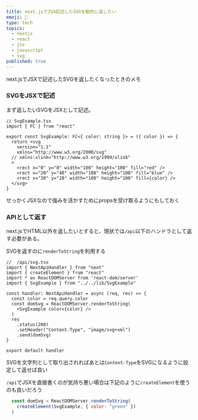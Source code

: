 ```yaml
---
title: next.jsでJSX記述したSVGを動的に返したい
emoji: 🤙
type: tech
topics:
  - nextjs
  - react
  - jsx
  - javascript
  - svg
published: true
---
```


next.jsでJSXで記述したSVGを返したくなったときのメモ

### SVGをJSXで記述

まず返したいSVGをJSXとして記述。

```tsx
// SvgExample.tsx
import { FC } from "react"

export const SvgExample: FC<{ color: string }> = ({ color }) => {
  return <svg
    version="1.1"
    xmlns="http://www.w3.org/2000/svg"
  // xmlns:xlink="http://www.w3.org/1999/xlink"
  >
    <rect x="0" y="0" width="100" height="100" fill="red" />
    <rect x="20" y="40" width="100" height="100" fill="blue" />
    <rect x="30" y="20" width="100" height="100" fill={color} />
  </svg>
}
```

せっかくJSXなので強みを活かすためにpropsを受け取るようにもしておく

### APIとして返す

next.jsでHTML以外を返したいとすると、現状では`/api`以下のハンドラとして返す必要がある。

SVGを返すのに`renderToString`を利用する

```tsx
//  /api/svg.tsx
import { NextApiHandler } from "next"
import { createElement } from "react"
import * as ReactDOMServer from 'react-dom/server'
import { SvgExample } from "../../lib/SvgExample"

const handler: NextApiHandler = async (req, res) => {
  const color = req.query.color
  const domSvg = ReactDOMServer.renderToString(
    <SvgExample color={color} />
  )
  res
    .status(200)
    .setHeader("Content-Type", "image/svg+xml")
    .send(domSvg)
}

export default handler

```
SVGを文字列として取り出されればあとは`Content-Type`をSVGになるように設定して返せば良い

`/api`でJSXを直接書くのが気持ち悪い場合は下記のように`createElement`を使うのも良いだろう

```js
  const domSvg = ReactDOMServer.renderToString(
    createElement(SvgExample, { color: "green" })
  )
```